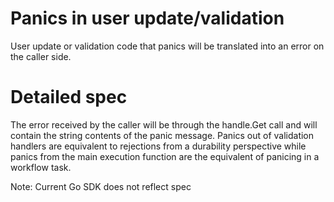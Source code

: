 # Panics in user update/validation

User update or validation code that panics will be translated into an error on
the caller side.

# Detailed spec

The error received by the caller will be through the handle.Get call and will
contain the string contents of the panic message. Panics out of validation
handlers are equivalent to rejections from a durability perspective while panics
from the main execution function are the equivalent of panicing in a workflow task.

Note: Current Go SDK does not reflect spec

